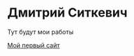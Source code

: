 # Дмитрий Ситкевич
Тут будут мои работы



[Мой первый сайт](https://dimasita27.github.io/Firstsite/ "Как то так")
